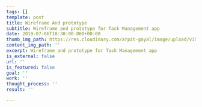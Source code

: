 ```yaml
---
tags: []
template: post
title: Wireframe And prototype
subtitle: Wireframe and prototype for Task Management app
date: 2019-07-06T18:30:00.000+00:00
thumb_img_path: https://res.cloudinary.com/arpit-goyal/image/upload/v1562772588/7.jpg
content_img_path: ''
excerpt: Wireframe and prototype for Task Management app
is_external: false
url: ''
is_featured: false
goal: ''
work: ''
thought_process: ''
result: ''

---
```

